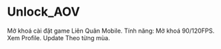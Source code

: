 # Unlock_AOV
Mở khoá cài đặt game Liên Quân Mobile.
Tính năng: Mở khoá 90/120FPS.
Xem Profile.
Update Theo từng mùa.
